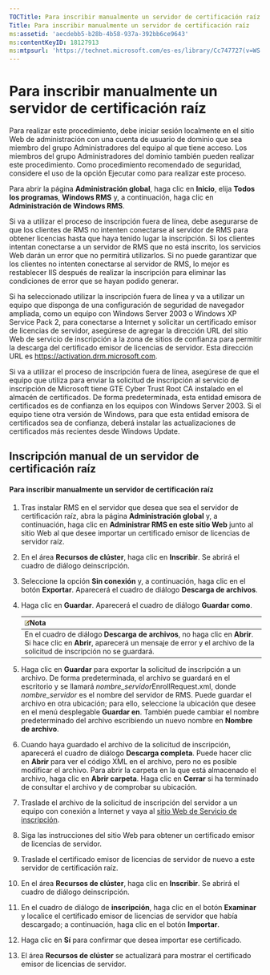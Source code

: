```yaml
---
TOCTitle: Para inscribir manualmente un servidor de certificación raíz
Title: Para inscribir manualmente un servidor de certificación raíz
ms:assetid: 'aecdebb5-b28b-4b58-937a-392bb6ce9643'
ms:contentKeyID: 18127913
ms:mtpsurl: 'https://technet.microsoft.com/es-es/library/Cc747727(v=WS.10)'
---
```


Para inscribir manualmente un servidor de certificación raíz
============================================================

Para realizar este procedimiento, debe iniciar sesión localmente en el sitio Web de administración con una cuenta de usuario de dominio que sea miembro del grupo Administradores del equipo al que tiene acceso. Los miembros del grupo Administradores del dominio también pueden realizar este procedimiento. Como procedimiento recomendado de seguridad, considere el uso de la opción Ejecutar como para realizar este proceso.

Para abrir la página **Administración global**, haga clic en **Inicio**, elija **Todos los programas**, **Windows RMS** y, a continuación, haga clic en **Administración de Windows RMS**.

Si va a utilizar el proceso de inscripción fuera de línea, debe asegurarse de que los clientes de RMS no intenten conectarse al servidor de RMS para obtener licencias hasta que haya tenido lugar la inscripción. Si los clientes intentan conectarse a un servidor de RMS que no está inscrito, los servicios Web darán un error que no permitirá utilizarlos. Si no puede garantizar que los clientes no intenten conectarse al servidor de RMS, lo mejor es restablecer IIS después de realizar la inscripción para eliminar las condiciones de error que se hayan podido generar.

Si ha seleccionado utilizar la inscripción fuera de línea y va a utilizar un equipo que disponga de una configuración de seguridad de navegador ampliada, como un equipo con Windows Server 2003 o Windows XP Service Pack 2, para conectarse a Internet y solicitar un certificado emisor de licencias de servidor, asegúrese de agregar la dirección URL del sitio Web de servicio de inscripción a la zona de sitios de confianza para permitir la descarga del certificado emisor de licencias de servidor. Esta dirección URL es https://activation.drm.microsoft.com.

Si va a utilizar el proceso de inscripción fuera de línea, asegúrese de que el equipo que utiliza para enviar la solicitud de inscripción al servicio de inscripción de Microsoft tiene GTE Cyber Trust Root CA instalado en el almacén de certificados. De forma predeterminada, esta entidad emisora de certificados es de confianza en los equipos con Windows Server 2003. Si el equipo tiene otra versión de Windows, para que esta entidad emisora de certificados sea de confianza, deberá instalar las actualizaciones de certificados más recientes desde Windows Update.

Inscripción manual de un servidor de certificación raíz
-------------------------------------------------------

#### Para inscribir manualmente un servidor de certificación raíz

1.  Tras instalar RMS en el servidor que desea que sea el servidor de certificación raíz, abra la página **Administración global** y, a continuación, haga clic en **Administrar RMS en este sitio Web** junto al sitio Web al que desee importar un certificado emisor de licencias de servidor raíz.

2.  En el área **Recursos de clúster**, haga clic en **Inscribir**. Se abrirá el cuadro de diálogo deinscripción.

3.  Seleccione la opción **Sin conexión** y, a continuación, haga clic en el botón **Exportar**. Aparecerá el cuadro de diálogo **Descarga de archivos**.

4.  Haga clic en **Guardar**. Aparecerá el cuadro de diálogo **Guardar como**.

    | ![](images/Cc747727.note(WS.10).gif)Nota                                                                                                                             |
    |---------------------------------------------------------------------------------------------------------------------------------------------------------------------------------------------------|
    | En el cuadro de diálogo **Descarga de archivos**, no haga clic en **Abrir**. Si hace clic en **Abrir**, aparecerá un mensaje de error y el archivo de la solicitud de inscripción no se guardará. |

5.  Haga clic en **Guardar** para exportar la solicitud de inscripción a un archivo. De forma predeterminada, el archivo se guardará en el escritorio y se llamará *nombre\_servidor*EnrollRequest.xml, donde *nombre\_servidor* es el nombre del servidor de RMS. Puede guardar el archivo en otra ubicación; para ello, seleccione la ubicación que desee en el menú desplegable **Guardar en**. También puede cambiar el nombre predeterminado del archivo escribiendo un nuevo nombre en **Nombre de archivo**.

6.  Cuando haya guardado el archivo de la solicitud de inscripción, aparecerá el cuadro de diálogo **Descarga completa**. Puede hacer clic en **Abrir** para ver el código XML en el archivo, pero no es posible modificar el archivo. Para abrir la carpeta en la que está almacenado el archivo, haga clic en **Abrir carpeta**. Haga clic en **Cerrar** si ha terminado de consultar el archivo y de comprobar su ubicación.

7.  Traslade el archivo de la solicitud de inscripción del servidor a un equipo con conexión a Internet y vaya al [sitio Web de Servicio de inscripción]().

8.  Siga las instrucciones del sitio Web para obtener un certificado emisor de licencias de servidor.

9.  Traslade el certificado emisor de licencias de servidor de nuevo a este servidor de certificación raíz.

10. En el área **Recursos de clúster**, haga clic en **Inscribir**. Se abrirá el cuadro de diálogo deinscripción.

11. En el cuadro de diálogo de **inscripción**, haga clic en el botón **Examinar** y localice el certificado emisor de licencias de servidor que había descargado; a continuación, haga clic en el botón **Importar**.

12. Haga clic en **Sí** para confirmar que desea importar ese certificado.

13. El área **Recursos de clúster** se actualizará para mostrar el certificado emisor de licencias de servidor.
